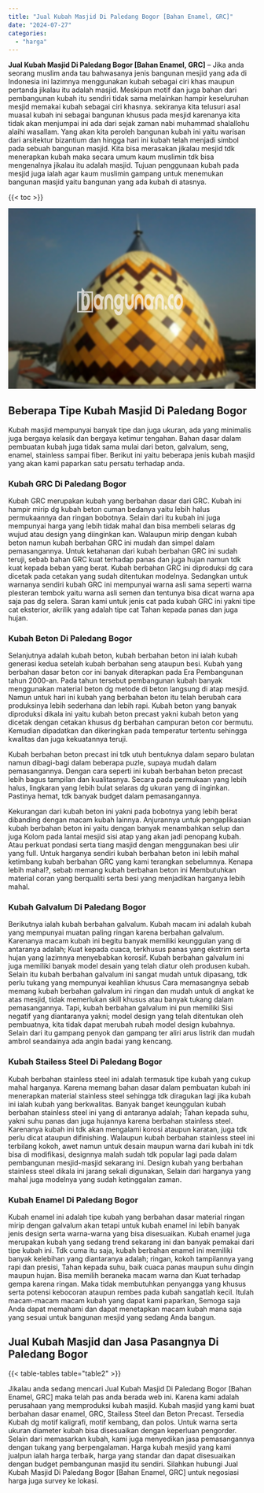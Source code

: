 ```yaml
---
title: "Jual Kubah Masjid Di Paledang Bogor [Bahan Enamel, GRC]"
date: "2024-07-27"
categories: 
  - "harga"
---
```


**Jual Kubah Masjid Di Paledang Bogor \[Bahan Enamel, GRC\]** – Jika anda seorang muslim anda tau bahwasanya jenis bangunan mesjid yang ada di Indonesia ini lazimnya menggunakan kubah sebagai ciri khas maupun pertanda jikalau itu adalah masjid. Meskipun motif dan juga bahan dari pembangunan kubah itu sendiri tidak sama melainkan hampir keseluruhan mesjid memakai kubah sebagai ciri khasnya. sekiranya kita telusuri asal muasal kubah ini sebagai bangunan khusus pada mesjid karenanya kita tidak akan menjumpai ini ada dari sejak zaman nabi muhammad shalallohu alaihi wasallam. Yang akan kita peroleh bangunan kubah ini yaitu warisan dari arsitektur bizantium dan hingga hari ini kubah telah menjadi simbol pada sebuah bangunan masjid. Kita bisa merasakan jikalau mesjid tdk menerapkan kubah maka secara umum kaum muslimin tdk bisa mengenalnya jikalau itu adalah masjid. Tujuan penggunaan kubah pada mesjid juga ialah agar kaum muslimin gampang untuk menemukan bangunan masjid yaitu bangunan yang ada kubah di atasnya.

{{< toc >}}

![Jual Kubah Masjid Di Paledang Bogor [Bahan Enamel, GRC]](/images/jual-kubah-masjid-37.png)

## Beberapa Tipe Kubah Masjid Di Paledang Bogor

Kubah masjid mempunyai banyak tipe dan juga ukuran, ada yang minimalis juga bergaya kelasik dan bergaya ketimur tengahan. Bahan dasar dalam pembuatan kubah juga tidak sama mulai dari beton, galvalum, seng, enamel, stainless sampai fiber. Berikut ini yaitu beberapa jenis kubah masjid yang akan kami paparkan satu persatu terhadap anda.

### Kubah GRC Di Paledang Bogor

Kubah GRC merupakan kubah yang berbahan dasar dari GRC. Kubah ini hampir mirip dg kubah beton cuman bedanya yaitu lebih halus permukaannya dan ringan bobotnya. Selain dari itu kubah ini juga mempunyai harga yang lebih tidak mahal dan bisa membeli selaras dg wujud atau design yang diinginkan kan. Walaupun mirip dengan kubah beton namun kubah berbahan GRC ini mudah dan simpel dalam pemasangannya. Untuk ketahanan dari kubah berbahan GRC ini sudah teruji, sebab bahan GRC kuat terhadap panas dan juga hujan namun tdk kuat kepada beban yang berat. Kubah berbahan GRC ini diproduksi dg cara dicetak pada cetakan yang sudah ditentukan modelnya. Sedangkan untuk warnanya sendiri kubah GRC ini mempunyai warna asli sama seperti warna plesteran tembok yaitu warna asli semen dan tentunya bisa dicat warna apa saja pas dg selera. Saran kami untuk jenis cat pada kubah GRC ini yakni tipe cat eksterior, akrilik yang adalah tipe cat Tahan kepada panas dan juga hujan.

### Kubah Beton Di Paledang Bogor

Selanjutnya adalah kubah beton, kubah berbahan beton ini ialah kubah generasi kedua setelah kubah berbahan seng ataupun besi. Kubah yang berbahan dasar beton cor ini banyak diterapkan pada Era Pembangunan tahun 2000-an. Pada tahun tersebut pembangunan kubah banyak menggunakan material beton dg metode di beton langsung di atap mesjid. Namun untuk hari ini kubah yang berbahan beton itu telah berubah cara produksinya lebih sederhana dan lebih rapi. Kubah beton yang banyak diproduksi dikala ini yaitu kubah beton precast yakni kubah beton yang dicetak dengan cetakan khusus dg berbahan campuran beton cor bermutu. Kemudian dipadatkan dan dikeringkan pada temperatur tertentu sehingga kwalitas dan juga kekuatannya teruji.

Kubah berbahan beton precast ini tdk utuh bentuknya dalam separo bulatan namun dibagi-bagi dalam beberapa puzle, supaya mudah dalam pemasangannya. Dengan cara seperti ini kubah berbahan beton precast lebih bagus tampilan dan kualitasnya. Secara pada permukaan yang lebih halus, lingkaran yang lebih bulat selaras dg ukuran yang di inginkan. Pastinya hemat, tdk banyak budget dalam pemasangannya.

Kekurangan dari kubah beton ini yakni pada bobotnya yang lebih berat dibanding dengan macam kubah lainnya. Anjurannya untuk pengaplikasian kubah berbahan beton ini yaitu dengan banyak menambahkan selup dan juga Kolom pada lantai mesjid sisi atap yang akan jadi penopang kubah. Atau perkuat pondasi serta tiang masjid dengan menggunakan besi ulir yang full. Untuk harganya sendiri kubah berbahan beton ini lebih mahal ketimbang kubah berbahan GRC yang kami terangkan sebelumnya. Kenapa lebih mahal?, sebab memang kubah berbahan beton ini Membutuhkan material coran yang berqualiti serta besi yang menjadikan harganya lebih mahal.

### Kubah Galvalum Di Paledang Bogor

Berikutnya ialah kubah berbahan galvalum. Kubah macam ini adalah kubah yang mempunyai muatan paling ringan karena berbahan galvalum. Karenanya macam kubah ini begitu banyak memiliki keunggulan yang di antaranya adalah; Kuat kepada cuaca, terkhusus panas yang ekstrim serta hujan yang lazimnya menyebabkan korosif. Kubah berbahan galvalum ini juga memiliki banyak model desain yang telah diatur oleh produsen kubah. Selain itu kubah berbahan galvalum ini sangat mudah untuk dipasang, tdk perlu tukang yang mempunyai keahlian khusus Cara memasangnya sebab memang kubah berbahan galvalum ini ringan dan mudah untuk di angkat ke atas mesjid, tidak memerlukan skill khusus atau banyak tukang dalam pemasangannya. Tapi, kubah berbahan galvalum ini pun memiliki Sisi negatif yang diantaranya yakni; model design yang telah ditentukan oleh pembuatnya, kita tidak dapat merubah rubah model design kubahnya. Selain dari itu gampang penyok dan gampang ter aliri arus listrik dan mudah ambrol seandainya ada angin badai yang kencang.

### Kubah Stailess Steel Di Paledang Bogor

Kubah berbahan stainless steel ini adalah termasuk tipe kubah yang cukup mahal harganya. Karena memang bahan dasar dalam pembuatan kubah ini menerapkan material stainless steel sehingga tdk diragukan lagi jika kubah ini ialah kubah yang berkwalitas. Banyak banget keunggulan kubah berbahan stainless steel ini yang di antaranya adalah; Tahan kepada suhu, yakni suhu panas dan juga hujannya karena berbahan stainless steel. Karenanya kubah ini tdk akan mengalami korosi ataupun karatan, juga tdk perlu dicat ataupun difinishing. Walaupun kubah berbahan stainless steel ini terbilang kokoh, awet namun untuk desain maupun warna dari kubah ini tdk bisa di modifikasi, designnya malah sudah tdk popular lagi pada dalam pembangunan mesjid-masjid sekarang ini. Design kubah yang berbahan stainless steel dikala ini jarang sekali digunakan, Selain dari harganya yang mahal juga modelnya yang sudah ketinggalan zaman.

### Kubah Enamel Di Paledang Bogor

Kubah enamel ini adalah tipe kubah yang berbahan dasar material ringan mirip dengan galvalum akan tetapi untuk kubah enamel ini lebih banyak jenis design serta warna-warna yang bisa disesuaikan. Kubah enamel juga merupakan kubah yang sedang trend sekarang ini dan banyak pemakai dari tipe kubah ini. Tdk cuma itu saja, kubah berbahan enamel ini memiliki banyak kelebihan yang diantaranya adalah; ringan, kokoh tampilannya yang rapi dan presisi, Tahan kepada suhu, baik cuaca panas maupun suhu dingin maupun hujan. Bisa memilih beraneka macam warna dan Kuat terhadap gempa karena ringan. Maka tidak membutuhkan penyangga yang khusus serta potensi kebocoran ataupun rembes pada kubah sangatlah kecil. Itulah macam-macam macam kubah yang dapat kami paparkan, Semoga saja Anda dapat memahami dan dapat menetapkan macam kubah mana saja yang sesuai untuk bangunan mesjid yang sedang Anda bangun.

## Jual Kubah Masjid dan Jasa Pasangnya Di Paledang Bogor

{{< table-tables table="table2" >}}

Jikalau anda sedang mencari Jual Kubah Masjid Di Paledang Bogor \[Bahan Enamel, GRC\] maka telah pas anda berada web ini. Karena kami adalah perusahaan yang memproduksi kubah masjid. Kubah masjid yang kami buat berbahan dasar enamel, GRC, Stailess Steel dan Beton Precast. Tersedia Kubah dg motif kaligrafi, motif kembang, dan polos. Untuk warna serta ukuran diameter kubah bisa disesuaikan dengan keperluan pengorder. Selain dari memasarkan kubah, kami juga menyedikan jasa pemasangannya dengan tukang yang berpengalaman. Harga kubah mesjid yang kami jualpun ialah harga terbaik, harga yang standar dan dapat disesuaikan dengan budget pembangunan masjid itu sendiri. Silahkan hubungi Jual Kubah Masjid Di Paledang Bogor \[Bahan Enamel, GRC\] untuk negosiasi harga juga survey ke lokasi.
